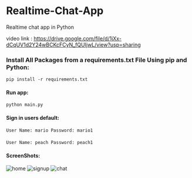 # Realtime-Chat-App
Realtime chat app in Python

video link : https://drive.google.com/file/d/1jXx-dCqUV1d2Y24wBCKcFCyN_fQUIjwL/view?usp=sharing

### Install All Packages from a requirements.txt File Using pip and Python:

<code>pip install -r requirements.txt</code>

#### Run app:
<code>python main.py</code>

#### Sign in users default:
<code>User Name: mario Password: mario1</code>
####
<code>User Name: peach Password: peach1</code>


#### ScreenShots:
![home](Screenshots/home.png)
![signup](Screenshots/signup.png)
![chat](Screenshots/chat.png)

